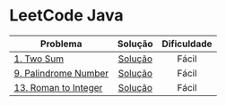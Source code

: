 # LeetCode Java

| Problema                                                                 |                                                                Solução                                                                | Dificuldade |
|--------------------------------------------------------------------------|:-------------------------------------------------------------------------------------------------------------------------------------:|:-----------:|
| [1. Two Sum](https://leetcode.com/problems/two-sum/)                     | [Solução](https://github.com/atkieling/leetcode-java/blob/ex0001/leetcode-java/src/com/leetcode/leetcodejava/easy/ex0001/TwoSum.java) |    Fácil    |
| [9. Palindrome Number](https://leetcode.com/problems/palindrome-number/) | [Solução](https://github.com/atkieling/leetcode-java/blob/ex0009/leetcode-java/src/com/leetcode/leetcodejava/easy/ex0009/PalindromeNumber.java) |    Fácil    |
| [13. Roman to Integer](https://leetcode.com/problems/roman-to-integer/)  | [Solução](https://github.com/atkieling/leetcode-java/blob/ex0013/leetcode-java/src/com/leetcode/leetcodejava/easy/ex0013/RomanToInteger.java) |    Fácil    |